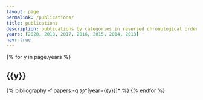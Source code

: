 ```yaml
---
layout: page
permalink: /publications/
title: publications
description: publications by categories in reversed chronological order. Taken from google-scholar.
years: [2020, 2018, 2017, 2016, 2015, 2014, 2013]
nav: true
---
```


<div class="publications">

{% for y in page.years %}
  <h2 class="year">{{y}}</h2>
  {% bibliography -f papers -q @*[year={{y}}]* %}
{% endfor %}

</div>
